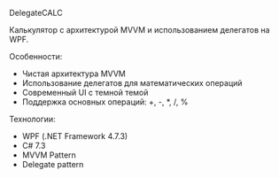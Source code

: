 DelegateCALC 

Калькулятор с архитектурой MVVM и использованием делегатов на WPF.

 Особенности:
- Чистая архитектура MVVM
- Использование делегатов для математических операций  
- Современный UI с темной темой
- Поддержка основных операций: +, -, *, /, %

 Технологии:
- WPF (.NET Framework 4.7.3)
- C# 7.3
- MVVM Pattern
- Delegate pattern
